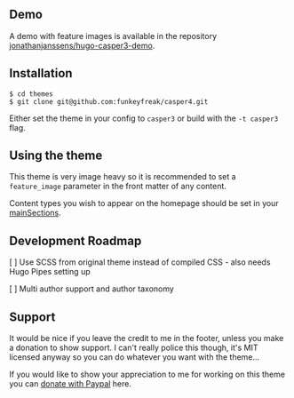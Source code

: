 ## Demo

A demo with feature images is available in the repository [jonathanjanssens/hugo-casper3-demo](https://github.com/jonathanjanssens/hugo-casper3-demo).

## Installation

```$ mkdir themes
$ cd themes
$ git clone git@github.com:funkeyfreak/casper4.git
```

Either set the theme in your config to `casper3` or build with the `-t casper3` flag.

## Using the theme

This theme is very image heavy so it is recommended to set a `feature_image` parameter in the front matter of any content.

Content types you wish to appear on the homepage should be set in your [mainSections](https://gohugo.io/functions/where/#mainsections).

## Development Roadmap

[ ] Use SCSS from original theme instead of compiled CSS - also needs Hugo Pipes setting up

[ ] Multi author support and author taxonomy

## Support

It would be nice if you leave the credit to me in the footer, unless you make a donation to show support. I can't really police this though, it's MIT licensed anyway so you can do whatever you want with the theme...

If you would like to show your appreciation to me for working on this theme you can <a href="https://paypal.me/dalinwilliams">donate with Paypal</a> here.